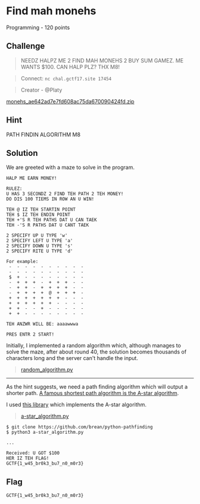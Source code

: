# Find mah monehs
Programming - 120 points

## Challenge 
> NEEDZ HALPZ ME 2 FIND MAH MONEHS 2 BUY SUM GAMEZ. ME WANTS $100. CAN HALP PLZ? THX M8!

> Connect: `nc chal.gctf17.site 17454`

> Creator - @Platy

[monehs_ae642ad7e7fd608ac75da670090424fd.zip](monehs_ae642ad7e7fd608ac75da670090424fd.zip)

## Hint
PATH FINDIN ALGORITHM M8

## Solution
We are greeted with a maze to solve in the program.

	HALP ME EARN MONEY!

	RULEZ:
	U HAS 3 SECONDZ 2 FIND TEH PATH 2 TEH MONEY!
	DO DIS 100 TIEMS IN ROW AN U WIN!

	TEH @ IZ TEH STARTIN POINT
	TEH $ IZ TEH ENDIN POINT
	TEH +'S R TEH PATHS DAT U CAN TAEK
	TEH -'S R PATHS DAT U CANT TAEK

	2 SPECIFY UP U TYPE 'w'
	2 SPECIFY LEFT U TYPE 'a'
	2 SPECIFY DOWN U TYPE 's'
	2 SPECIFY RITE U TYPE 'd'

	For example:
	 -  -  -  -  -  -  -  -  -  - 
	 -  -  -  -  -  -  -  -  -  - 
	 $  +  -  -  -  -  -  -  -  - 
	 -  +  +  +  -  +  +  +  -  - 
	 -  +  +  -  +  +  +  +  -  - 
	 -  +  +  +  +  @  +  +  +  - 
	 +  +  +  +  +  +  +  -  -  - 
	 +  +  +  +  +  +  -  -  -  - 
	 +  +  -  -  +  -  -  -  -  - 
	 +  +  -  -  -  -  -  -  -  -

	TEH ANZWR WILL BE: aaaawwwa

	PRES ENTR 2 START!

Initially, I implemented a random algorithm which, although manages to solve the maze, after about round 40, the solution becomes thousands of characters long and the server can't handle the input.
> [random_algorithm.py](random_algorithm.py)

---

As the hint suggests, we need a path finding algorithm which will output a shorter path.
[A famous shortest path algorithm is the A-star algorithm](https://en.wikipedia.org/wiki/Maze_solving_algorithm#Shortest_path_algorithm).

I used [this library](https://github.com/brean/python-pathfinding) which implements the A-star algorithm.
> [a-star_algorithm.py](a-star_algorithm.py)
	
	$ git clone https://github.com/brean/python-pathfinding
	$ python3 a-star_algorithm.py

	...

	Received: U GOT $100
	HER IZ TEH FLAG!
	GCTF{1_w45_br0k3_bu7_n0_m0r3}

## Flag
`GCTF{1_w45_br0k3_bu7_n0_m0r3}`